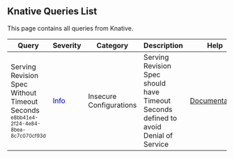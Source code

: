 ## Knative Queries List
This page contains all queries from Knative.

|            Query             |Severity|Category|Description|Help|
|------------------------------|--------|--------|-----------|----|
|Serving Revision Spec Without Timeout Seconds<br/><sup><sub>e8bb41e4-2f24-4e84-8bea-8c7c070cf93d</sub></sup>|<span style="color:#00C">Info</span>|Insecure Configurations|Serving Revision Spec should have Timeout Seconds defined to avoid Denial of Service|<a href="https://knative.dev/docs/reference/api/serving-api/#serving.knative.dev/v1.RevisionSpec">Documentation</a><br/>|
